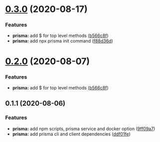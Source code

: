 # [0.3.0](https://github.com/marcjulian/nestjs-prisma/compare/v0.1.1...v0.3.0) (2020-08-17)


### Features

* **prisma:** add $ for top level methods ([b566c8f](https://github.com/marcjulian/nestjs-prisma/commit/b566c8f61426e5011f9e3f2e9783618739325207))
* **prisma:** add npx prisma init command ([f88d36d](https://github.com/marcjulian/nestjs-prisma/commit/f88d36da5c3d633f176728560afed8d62f449d8c))



# [0.2.0](https://github.com/marcjulian/nestjs-prisma/compare/v0.1.1...v0.2.0) (2020-08-07)


### Features

* **prisma:** add $ for top level methods ([b566c8f](https://github.com/marcjulian/nestjs-prisma/commit/b566c8f61426e5011f9e3f2e9783618739325207))



## 0.1.1 (2020-08-06)


### Features

* **prisma:** add npm scripts, prisma service and docker option ([9ff09a7](https://github.com/marcjulian/nestjs-prisma/commit/9ff09a72f709a70873962dd5009a9c3c5b3adf16))
* **prisma:** add prisma cli and client dependencies ([ddf01fe](https://github.com/marcjulian/nestjs-prisma/commit/ddf01fea6fa95bda07416553f922b1f2136affe7))



